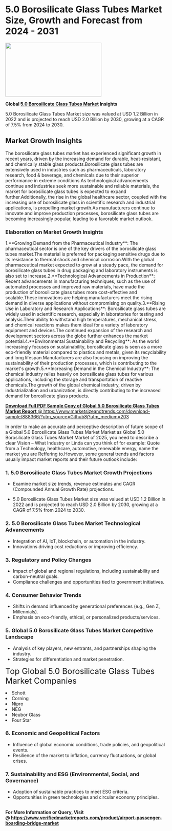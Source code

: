<H1>5.0 Borosilicate Glass Tubes Market Size, Growth and Forecast from 2024 - 2031</H1><img class="aligncenter size-medium wp-image-584254" src="https://thirdeyenews.in/wp-content/uploads/2024/09/Global-Market-Research-300x168.jpeg" alt="" width="300" height="168" /><p><strong>Global&nbsp;<a href="https://www.marketsizeandtrends.com/download-sample/888366/?utm_source=Github8j?utm_medium=203">5.0 Borosilicate Glass Tubes Market</a> Insights</strong></p><p>5.0 Borosilicate Glass Tubes Market size was valued at USD 1.2 Billion in 2022 and is projected to reach USD 2.0 Billion by 2030, growing at a CAGR of 7.5% from 2024 to 2030.</p><p><h2>Market Growth Insights</h2> The borosilicate glass tubes market has experienced significant growth in recent years, driven by the increasing demand for durable, heat-resistant, and chemically stable glass products.Borosilicate glass tubes are extensively used in industries such as pharmaceuticals, laboratory research, food & beverage, and chemicals due to their superior performance in extreme conditions.As technological advancements continue and industries seek more sustainable and reliable materials, the market for borosilicate glass tubes is expected to expand further.Additionally, the rise in the global healthcare sector, coupled with the increasing use of borosilicate glass in scientific research and industrial applications, is propelling market growth.As manufacturers continue to innovate and improve production processes, borosilicate glass tubes are becoming increasingly popular, leading to a favorable market outlook.<a href="download-sample-link"></a> <h3>Elaboration on Market Growth Insights</h3> 1.**Growing Demand from the Pharmaceutical Industry**: The pharmaceutical sector is one of the key drivers of the borosilicate glass tubes market.The material is preferred for packaging sensitive drugs due to its resistance to thermal shock and chemical corrosion.With the global pharmaceutical market expected to grow at a steady pace, the demand for borosilicate glass tubes in drug packaging and laboratory instruments is also set to increase.2.**Technological Advancements in Production**: Recent advancements in manufacturing techniques, such as the use of automated processes and improved raw materials, have made the production of borosilicate glass tubes more cost-effective and scalable.These innovations are helping manufacturers meet the rising demand in diverse applications without compromising on quality.3.**Rising Use in Laboratory and Research Applications**: Borosilicate glass tubes are widely used in scientific research, especially in laboratories for testing and analysis.Their ability to withstand high temperatures, mechanical stress, and chemical reactions makes them ideal for a variety of laboratory equipment and devices.The continued expansion of the research and development sectors across the globe further enhances the market potential.4.**Environmental Sustainability and Recycling**: As the world increasingly focuses on sustainability, borosilicate glass is seen as a more eco-friendly material compared to plastics and metals, given its recyclability and long lifespan.Manufacturers are also focusing on improving the sustainability of their production processes, which is contributing to the market's growth.5.**Increasing Demand in the Chemical Industry**: The chemical industry relies heavily on borosilicate glass tubes for various applications, including the storage and transportation of reactive chemicals.The growth of the global chemical industry, driven by industrialization and urbanization, is directly contributing to the increased demand for borosilicate glass products.<a href="get-more-link"></p><p><span class=""><strong>Download Full PDF Sample Copy of Global 5.0 Borosilicate Glass Tubes Market Report</strong> @ <a href="https://www.marketsizeandtrends.com/download-sample/888366/?utm_source=Github8j?utm_medium=203" target="_blank">https://www.marketsizeandtrends.com/download-sample/888366/?utm_source=Github8j?utm_medium=203</a></span></p><p>In order to make an accurate and perceptive description of future scope of a Global&nbsp;5.0 Borosilicate Glass Tubes Market Market as Global&nbsp;5.0 Borosilicate Glass Tubes Market Market of 2025, you need to describe a clear Vision &ndash; What Industry or Linda can you think of for example: Quote from a Technology, healthcare, automotive, renewable energy, name the market you are Reffering to.However, some general trends and factors usually impact market reports and their future outlook include:</p><h3>1.&nbsp;<strong>5.0 Borosilicate Glass Tubes Market Growth Projections</strong></h3><ul><li>Examine market size trends, revenue estimates and CAGR (Compounded Annual Growth Rate) projections.</li><li><p>5.0 Borosilicate Glass Tubes Market size was valued at USD 1.2 Billion in 2022 and is projected to reach USD 2.0 Billion by 2030, growing at a CAGR of 7.5% from 2024 to 2030.</p></li></ul><h3>2.&nbsp;<strong>5.0 Borosilicate Glass Tubes Market Technological Advancements</strong></h3><ul><li>Integration of AI, IoT, blockchain, or automation in the industry.</li><li>Innovations driving cost reductions or improving efficiency.</li></ul><h3>3.&nbsp;<strong>Regulatory and Policy Changes</strong></h3><ul><li>Impact of global and regional regulations, including sustainability and carbon-neutral goals.</li><li>Compliance challenges and opportunities tied to government initiatives.</li></ul><h3>4.&nbsp;<strong>Consumer Behavior Trends</strong></h3><ul><li>Shifts in demand influenced by generational preferences (e.g., Gen Z, Millennials).</li><li>Emphasis on eco-friendly, ethical, or personalized products/services.</li></ul><h3>5.&nbsp;<strong>Global 5.0 Borosilicate Glass Tubes Market Competitive Landscape</strong></h3><ul><li>Analysis of key players, new entrants, and partnerships shaping the industry.</li><li>Strategies for differentiation and market penetration.</li></ul><p data-pm-slice="1 1 []"><span style="color: inherit; font-family: inherit; font-size: 25px;">Top Global 5.0 Borosilicate Glass Tubes Market Companies</span></p><div class="" data-test-id=""><p><li>Schott</li><li> Corning</li><li> Nipro</li><li> NEG</li><li> Neubor Glass</li><li> Four Star</li></p></div><h3>6.&nbsp;<strong>Economic and Geopolitical Factors</strong></h3><ul><li>Influence of global economic conditions, trade policies, and geopolitical events.</li><li>Resilience of the market to inflation, currency fluctuations, or global crises.</li></ul><h3>7.&nbsp;<strong>Sustainability and ESG (Environmental, Social, and Governance)</strong></h3><ul><li>Adoption of sustainable practices to meet ESG criteria.</li><li>Opportunities in green technologies and circular economy principles.</li></ul><h2><strong style="font-size: 14px;">For More Information or Query, Visit @&nbsp;</strong><a style="background-color: #ffffff; font-size: 14px;" href="https://www.marketsizeandtrends.com/report/5-0-borosilicate-glass-tubes-market/" target="_blank">https://www.verifiedmarketreports.com/product/airport-passenger-boarding-bridge-market</a></h2>